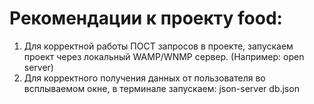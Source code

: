 # Рекомендации к проекту food:
1. Для корректной работы ПОСТ запросов в проекте, запускаем проект через локальный WAMP/WNMP сервер. (Например: open server)
2. Для корректного получения данных от пользователя во всплываемом окне, в терминале запускаем: json-server db.json
